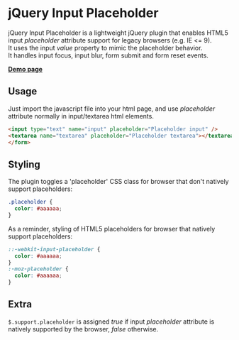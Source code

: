 # jQuery Input Placeholder

jQuery Input Placeholder is a lightweight jQuery plugin that enables HTML5 input *placeholder* attribute support for legacy browsers (e.g. IE <= 9).  
It uses the input *value* property to mimic the placeholder behavior.  
It handles input focus, input blur, form submit and form reset events.

[**Demo page**](http://yohannrub.github.com/jquery.input-placeholder/)


## Usage

Just import the javascript file into your html page, and use *placeholder* attribute normally in input/textarea html elements.

```html
<input type="text" name="input" placeholder="Placeholder input" />
<textarea name="textarea" placeholder="Placeholder textarea"></textarea>
</form>
```


## Styling

The plugin toggles a 'placeholder' CSS class for browser that don't natively support placeholders:

```css
.placeholder {
  color: #aaaaaa;
}
```

As a reminder, styling of HTML5 placeholders for browser that natively support placeholders:

```css
::-webkit-input-placeholder {
  color: #aaaaaa;
}
:-moz-placeholder {
  color: #aaaaaa;
}
```


## Extra

`$.support.placeholder` is assigned *true* if input *placeholder* attribute is natively supported by the browser, *false* otherwise.
